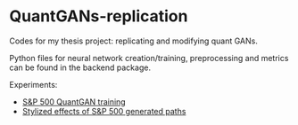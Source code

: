 # QuantGANs-replication
Codes for my thesis project: replicating and modifying quant GANs.

Python files for neural network creation/training, preprocessing and metrics can be found in the backend package.

Experiments:
* [S&P 500 QuantGAN training](https://github.com/ICascha/QuantGANs-replication/blob/main/sp500_training.ipynb)
* [Stylized effects of S&P 500 generated paths](https://github.com/ICascha/QuantGANs-replication/blob/main/stylized_facts_sp500.ipynb)

